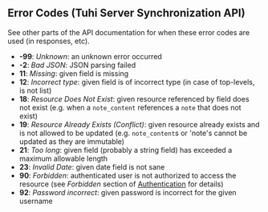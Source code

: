## Error Codes (Tuhi Server Synchronization API)
See other parts of the API documentation for when these error codes are used (in responses, etc).

* **-99**: *Unknown*: an unknown error occurred
* **-2**: *Bad JSON*: JSON parsing failed
* **11**: *Missing*: given field is missing
* **12**: *Incorrect type*: given field is of incorrect type (in case of top-levels, is not list)
* **18**: *Resource Does Not Exist*: given resource referenced by field does not exist (e.g. when a `note_content` references a `note` that does not exist)
* **19**: *Resource Already Exists (Conflict)*: given resource already exists and is not allowed to be updated (e.g. `note_content`s or 'note's cannot be updated as they are immutable)
* **21**: *Too long*: given field (probably a string field) has exceeded a maximum allowable length
* **23**: *Invalid Date*: given date field is not sane
* **90**: *Forbidden*: authenticated user is not authorized to access the resource (see *Forbidden* section of [Authentication](https://github.com/icasdri/tuhi/blob/master/authentication.md) for details)
* **92**: *Password incorrect*: given password is incorrect for the given username